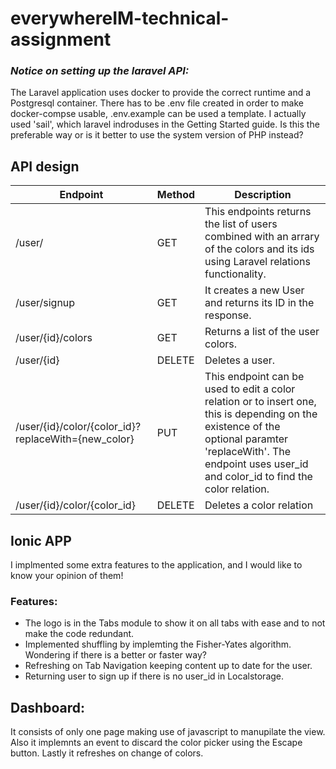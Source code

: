 # everywhereIM-technical-assignment


### *Notice on setting up the laravel API:*
The Laravel application uses docker to provide the correct runtime and a Postgresql container. There has to be .env file created in order to make docker-compse usable, .env.example can be used a template. I actually used 'sail', which laravel indroduses in the Getting Started guide. Is this the preferable way or is it better to use the system version of PHP instead?

## API design 
| Endpoint | Method | Description |
|-------- | ------- | ------- |
| /user/ | GET | This endpoints returns the list of users combined with an arrary of the colors and its ids using Laravel relations functionality.  |
| /user/signup | GET | It creates a new User and returns its ID in the response.|
| /user/{id}/colors | GET | Returns a list of the user colors. |
| /user/{id} | DELETE | Deletes a user. |
| /user/{id}/color/{color_id}?replaceWith={new_color} | PUT | This endpoint can be used to edit a color relation or to insert one, this is depending on the existence of the optional paramter 'replaceWith'. The endpoint uses user_id and color_id to find the color relation. |
| /user/{id}/color/{color_id} | DELETE | Deletes a color relation |

## Ionic APP
I implmented some extra features to the application, and I would like to know your opinion of them!
### Features:
* The logo is in the Tabs module to show it on all tabs with ease and to not make the code redundant.
* Implemented shuffling by implemting the Fisher-Yates algorithm. Wondering if there is a better or faster way?
* Refreshing on Tab Navigation keeping content up to date for the user.
* Returning user to sign up if there is no user_id in Localstorage.

## Dashboard:
It consists of only one page making use of javascript to manupilate the view. Also it implemnts an event to discard the color picker using the Escape button. Lastly it refreshes on change of colors.